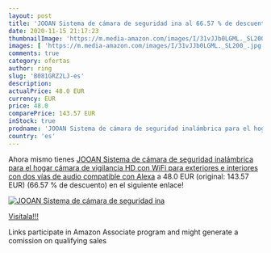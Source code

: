 ```yaml
---
layout: post
title: 'JOOAN Sistema de cámara de seguridad ina al 66.57 % de descuento'
date: 2020-11-15 21:17:23
thumbnailImage: 'https://m.media-amazon.com/images/I/31vJJb0LGML._SL200_.jpg'
images: [ 'https://m.media-amazon.com/images/I/31vJJb0LGML._SL200_.jpg' ]
comments: true
category: ofertas
author: ring
slug: 'B081GRZ2LJ-es'
description:
actualPrice: 48.0 EUR
currency: EUR
price: 48.0
comparePrice: 143.57 EUR
inStock: true
prodname: 'JOOAN Sistema de cámara de seguridad inalámbrica para el hogar  cámara de vigilancia HD con WiFi  para exteriores e interiores  con dos vías de audio  compatible con Alexa'
country: 'es'
---
```


Ahora mismo tienes [JOOAN Sistema de cámara de seguridad inalámbrica para el hogar  cámara de vigilancia HD con WiFi  para exteriores e interiores  con dos vías de audio  compatible con Alexa](https://www.amazon.es/dp/B081GRZ2LJ/?tag=tolees-21) a 48.0 EUR (original: 143.57 EUR) (66.57 %  de descuento) en el siguiente enlace!

[![JOOAN Sistema de cámara de seguridad ina](https://m.media-amazon.com/images/I/31vJJb0LGML._SL200_.jpg)](https://www.amazon.es/dp/B081GRZ2LJ/?tag=tolees-21)

[Visítala!!!](https://www.amazon.es/dp/B081GRZ2LJ/?tag=tolees-21)

Links participate in Amazon Associate program and might generate a comission on qualifying sales
